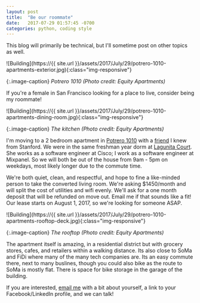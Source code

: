 ```yaml
---
layout: post
title:  "Be our roommate"
date:   2017-07-29 01:57:45 -0700
categories: python, coding style
---
```


This blog will primarily be technical, but I'll sometime post
on other topics as well.

![Building](https://{{ site.url }}/assets/2017/July/29/potrero-1010-apartments-exterior.jpg){:class="img-responsive"}

{:.image-caption}
*Potrero 1010 (Photo credit: Equity Apartments)*

If you're a female in San Francisco looking for a place to live,
consider being my roommate!

![Building](https://{{ site.url }}/assets/2017/July/29/potrero-1010-apartments-dining-room.jpg){:class="img-responsive"}

{:.image-caption}
*The kitchen (Photo credit: Equity Apartments)*

I'm moving to a 2 bedroom apartment in [Potrero 1010](http://www.equityapartments.com/san-francisco/potrero-hill/potrero-1010-apartments) 
with a [friend](http://www.juliaguenther.co/#/) I knew from Stanford.
We were in the same freshman year dorm at 
[Lagunita Court](https://rde.stanford.edu/studenthousing/lagunita-court).
She works as a software engineer at Cisco; I work as a software engineer at Mixpanel.
So we will both be out of the house from 9am - 5pm on weekdays, most likely longer
due to the commute time. 

We're both quiet, clean, and respectful,
and hope to fine a like-minded person to take the converted living room.
We're asking $1450/month and will split the cost of utilities and wifi evenly.
We'll ask for a one month deposit that will be refunded on move out. 
Email me if that sounds like a fit! 
Our lease starts on August 1, 2017, so we're looking for someone ASAP.

![Building](https://{{ site.url }}/assets/2017/July/29/potrero-1010-apartments-rooftop-deck.jpg){:class="img-responsive"}

{:.image-caption}
*The rooftop (Photo credit: Equity Apartments)*

The apartment itself is amazing, in a residential district 
but with grocery stores, cafes, and retailers within a walking distance. 
Its also close to SoMa and FiDi where many of the many tech companies are.
Its an easy commute there, next to many buslines, 
though you could also bike as the route to SoMa is mostly flat.
There is space for bike storage in the garage of the building. 

If you are interested, [email me](lkloh2410@gmail.com) with a bit about yourself, a link
to your Facebook/LinkedIn profile, and we can talk! 










